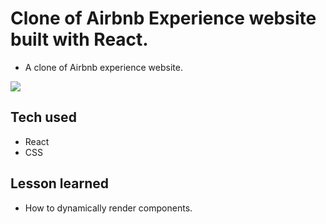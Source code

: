 # Clone of Airbnb Experience website built with React.

- A clone of Airbnb experience website.

<img src='/public/gif/giff.gif'>

## Tech used

- React
- CSS

## Lesson learned
- How to dynamically render components.

